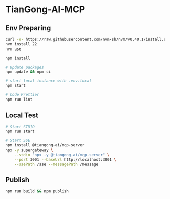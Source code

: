 # TianGong-AI-MCP

## Env Preparing

```bash
curl -o- https://raw.githubusercontent.com/nvm-sh/nvm/v0.40.1/install.sh | bash
nvm install 22
nvm use

npm install

# Update packages
npm update && npm ci

# start local instance with .env.local
npm start

# Code Prettier
npm run lint

```

## Local Test

```bash
# Start STDIO
npm run start

# Start SSE
npm install @tiangong-ai/mcp-server
npx -y supergateway \
    --stdio "npx -y @tiangong-ai/mcp-server" \
    --port 3001 --baseUrl http://localhost:3001 \
    --ssePath /sse --messagePath /message
```

## Publish

```bash
npm run build && npm publish
```
